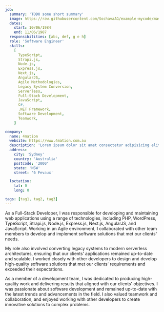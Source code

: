 ```yaml
---
job:
  summary: 'TODO some short summary'
  image: https://raw.githubusercontent.com/SochavaAG/example-mycode/master/pens/timeline/images/img-13.png
  dates:
    start: 10/06/1984
    end: 11/06/1987
  responsibilities: [abc, def, g e h]
  role: 'Software Engineer'
  skills:
    [
      TypeScript,
      Strapi.js,
      Node.js,
      Express.js,
      Next.js,
      AngularJS,
      Agile Methodologies,
      Legacy System Conversion,
      Serverless,
      Full-Stack Development,
      JavaScript,
      C#,
      .NET Framework,
      Software Development,
      Teamwork,
    ]

company:
  name: 4mation
  website: https://www.4mation.com.au
  description: 'Lorem ipsum dolor sit amet consectetur adipisicing elit. Officiis mollitia quisquam earum temporibus fugit natus! Nemo libero exercitationem quisquam nam doloremque minus fugit, ipsa temporibus nostrum alias laudantium blanditiis cupiditate?'
  address:
    city: 'Sydney'
    country: 'Australia'
    postcode: '2000'
    state: 'NSW'
    street: '6 Fevaux'

  loctation:
    lat: 0
    long: 0

tags: [tag1, tag2, tag3]
---
```


As a Full-Stack Developer, I was responsible for developing and maintaining web applications using a range of technologies, including PHP, WordPress, TypeScript, Strapi.js, Node.js, Express.js, Next.js, AngularJS, and JavaScript. Working in an Agile environment, I collaborated with other team members to develop and implement software solutions that met our clients' needs.

My role also involved converting legacy systems to modern serverless architectures, ensuring that our clients' applications remained up-to-date and scalable. I worked closely with other developers to design and develop high-quality software solutions that met our clients' requirements and exceeded their expectations.

As a member of a development team, I was dedicated to producing high-quality work and delivering results that aligned with our clients' objectives. I was passionate about software development and remained up-to-date with the latest trends and advancements in the field. I also valued teamwork and collaboration, and enjoyed working with other developers to create innovative solutions to complex problems.
